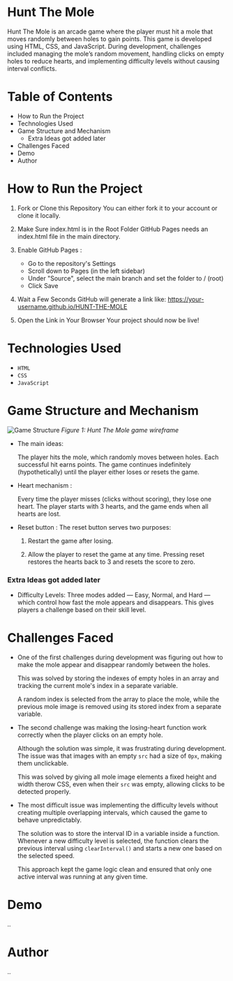 # Hunt The Mole

Hunt The Mole is an arcade game where the player must hit a mole that moves randomly between holes to gain points. This game is developed using HTML, CSS, and JavaScript. During development, challenges included managing the mole’s random movement, handling clicks on empty holes to reduce hearts, and implementing difficulty levels without causing interval conflicts.

# Table of Contents

- How to Run the Project
- Technologies Used
- Game Structure and Mechanism
  - Extra Ideas got added later
- Challenges Faced
- Demo
- Author

# How to Run the Project

1. Fork or Clone this Repository You can either fork it to your account or clone it locally.
2. Make Sure index.html is in the Root Folder GitHub Pages needs an index.html file in the main directory.
3. Enable GitHub Pages :
   - Go to the repository's Settings
   - Scroll down to Pages (in the left sidebar)
   - Under "Source", select the main branch and set the folder to / (root)
   - Click Save
4. Wait a Few Seconds GitHub will generate a link like: https://your-username.github.io/HUNT-THE-MOLE

5. Open the Link in Your Browser Your project should now be live!

# Technologies Used

- `HTML`
- `CSS`
- `JavaScript`

# Game Structure and Mechanism

![Game Structure](https://i.imgur.com/T4VM26g.jpeg)
_Figure 1: Hunt The Mole game wireframe_

- The main ideas:

  The player hits the mole, which randomly moves between holes. Each successful hit earns points. The game continues indefinitely (hypothetically) until the player either loses or resets the game.

- Heart mechanism :

  Every time the player misses (clicks without scoring), they lose one heart. The player starts with 3 hearts, and the game ends when all hearts are lost.

- Reset button : The reset button serves two purposes:

  1. Restart the game after losing.

  2. Allow the player to reset the game at any time.
     Pressing reset restores the hearts back to 3 and resets the score to zero.

### Extra Ideas got added later

 <!-- Hammer Cursor Animation: The mouse cursor changes to a hammer that swings when the player clicks, adding a fun visual effect to each hit attempt. -->

- Difficulty Levels: Three modes added — Easy, Normal, and Hard — which control how fast the mole appears and disappears. This gives players a challenge based on their skill level.

<!-- Make the cursor look like a hammer that swing during hitting
Add 3 difficulties [ easy / mormal / hard ] only the speed will be increased -->

# Challenges Faced

- One of the first challenges during development was figuring out how to make the mole appear and disappear randomly between the holes.

  This was solved by storing the indexes of empty holes in an array and tracking the current mole's index in a separate variable.

  A random index is selected from the array to place the mole, while the previous mole image is removed using its stored index from a separate variable.

- The second challenge was making the losing-heart function work correctly when the player clicks on an empty hole.

  Although the solution was simple, it was frustrating during development. The issue was that images with an empty `src` had a size of `0px`, making them unclickable.

  This was solved by giving all mole image elements a fixed height and width therow CSS, even when their `src` was empty, allowing clicks to be detected properly.

- The most difficult issue was implementing the difficulty levels without creating multiple overlapping intervals, which caused the game to behave unpredictably.

  The solution was to store the interval ID in a variable inside a function. Whenever a new difficulty level is selected, the function clears the previous interval using `clearInterval()` and starts a new one based on the selected speed.

  This approach kept the game logic clean and ensured that only one active interval was running at any given time.

<!-- Problems encountered during development and how you solved them. -->

# Demo

..

<!-- Visual preview or link to live demo. -->

# Author

..

<!-- How to reach you or link to your profile. -->
